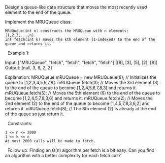 Design a queue-like data structure that moves the most recently used element to the end of the queue.

Implement the MRUQueue class:


	MRUQueue(int n) constructs the MRUQueue with n elements: [1,2,3,...,n].
	int fetch(int k) moves the kth element (1-indexed) to the end of the queue and returns it.


 
Example 1:

Input:
["MRUQueue", "fetch", "fetch", "fetch", "fetch"]
[[8], [3], [5], [2], [8]]
Output:
[null, 3, 6, 2, 2]

Explanation:
MRUQueue mRUQueue = new MRUQueue(8); // Initializes the queue to [1,2,3,4,5,6,7,8].
mRUQueue.fetch(3); // Moves the 3rd element (3) to the end of the queue to become [1,2,4,5,6,7,8,3] and returns it.
mRUQueue.fetch(5); // Moves the 5th element (6) to the end of the queue to become [1,2,4,5,7,8,3,6] and returns it.
mRUQueue.fetch(2); // Moves the 2nd element (2) to the end of the queue to become [1,4,5,7,8,3,6,2] and returns it.
mRUQueue.fetch(8); // The 8th element (2) is already at the end of the queue so just return it.


 
Constraints:


	1 <= n <= 2000
	1 <= k <= n
	At most 2000 calls will be made to fetch.


 
Follow up: Finding an O(n) algorithm per fetch is a bit easy. Can you find an algorithm with a better complexity for each fetch call?
